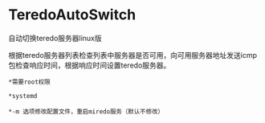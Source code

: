 # TeredoAutoSwitch
自动切换teredo服务器linux版

根据teredo服务器列表检查列表中服务器是否可用，向可用服务器地址发送icmp包检查响应时间，根据响应时间设置teredo服务器。

	*需要root权限

	*systemd

	*-m 选项修改配置文件，重启miredo服务（默认不修改）
